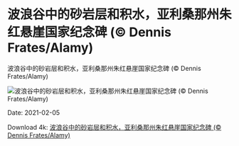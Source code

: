 # 波浪谷中的砂岩层和积水，亚利桑那州朱红悬崖国家纪念碑 (© Dennis Frates/Alamy)

波浪谷中的砂岩层和积水，亚利桑那州朱红悬崖国家纪念碑 (© Dennis Frates/Alamy)

![波浪谷中的砂岩层和积水，亚利桑那州朱红悬崖国家纪念碑 (© Dennis Frates/Alamy)](https://bing.com/th?id=OHR.TheWave_ZH-CN4856809836_UHD.jpg&w=1024&h=576)

Date: 2021-02-05

Download 4k: [波浪谷中的砂岩层和积水，亚利桑那州朱红悬崖国家纪念碑 (© Dennis Frates/Alamy)](https://bing.com/th?id=OHR.TheWave_ZH-CN4856809836_UHD.jpg)

